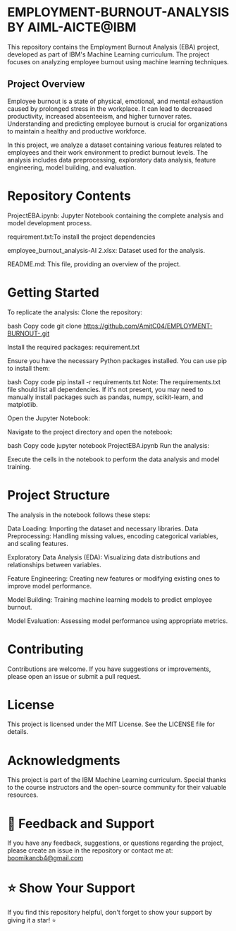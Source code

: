 # EMPLOYMENT-BURNOUT-ANALYSIS BY AIML-AICTE@IBM
This repository contains the Employment Burnout Analysis (EBA) project, developed as part of IBM's Machine Learning curriculum. The project focuses on analyzing employee burnout using machine learning techniques.

## Project Overview
Employee burnout is a state of physical, emotional, and mental exhaustion caused by prolonged stress in the workplace. It can lead to decreased productivity, increased absenteeism, and higher turnover rates. Understanding and predicting employee burnout is crucial for organizations to maintain a healthy and productive workforce.

In this project, we analyze a dataset containing various features related to employees and their work environment to predict burnout levels. The analysis includes data preprocessing, exploratory data analysis, feature engineering, model building, and evaluation.

# Repository Contents
ProjectEBA.ipynb: Jupyter Notebook containing the complete analysis and model development process.

requirement.txt:To install the project dependencies

employee_burnout_analysis-AI 2.xlsx: Dataset used for the analysis.

README.md: This file, providing an overview of the project.

# Getting Started
To replicate the analysis: Clone the repository:

bash Copy code git clone https://github.com/AmitC04/EMPLOYMENT-BURNOUT-.git

Install the required packages: requirement.txt

Ensure you have the necessary Python packages installed. You can use pip to install them:

bash Copy code pip install -r requirements.txt Note: The requirements.txt file should list all dependencies. If it's not present, you may need to manually install packages such as pandas, numpy, scikit-learn, and matplotlib.

Open the Jupyter Notebook:

Navigate to the project directory and open the notebook:

bash Copy code jupyter notebook ProjectEBA.ipynb Run the analysis:

Execute the cells in the notebook to perform the data analysis and model training.

# Project Structure
The analysis in the notebook follows these steps:

Data Loading: Importing the dataset and necessary libraries. Data Preprocessing: Handling missing values, encoding categorical variables, and scaling features.

Exploratory Data Analysis (EDA): Visualizing data distributions and relationships between variables.

Feature Engineering: Creating new features or modifying existing ones to improve model performance.

Model Building: Training machine learning models to predict employee burnout.

Model Evaluation: Assessing model performance using appropriate metrics.

# Contributing
Contributions are welcome. If you have suggestions or improvements, please open an issue or submit a pull request.

# License
This project is licensed under the MIT License. See the LICENSE file for details.

# Acknowledgments
This project is part of the IBM Machine Learning curriculum. Special thanks to the course instructors and the open-source community for their valuable resources.

# 📝 Feedback and Support
If you have any feedback, suggestions, or questions regarding the project, please create an issue in the repository or contact me at:
boomikancb4@gmail.com

# ⭐ Show Your Support
If you find this repository helpful, don't forget to show your support by giving it a star! ⭐

